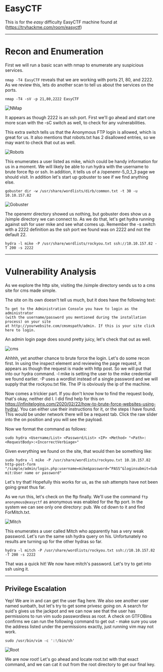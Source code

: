# EasyCTF

This is for the *easy* difficulty EasyCTF machine found at (https://tryhackme.com/room/easyctf)
_____________
# Recon and Enumeration

First we will run a basic scan with nmap to enumerate any suspicious services.

`nmap -T4 EasyCTF` reveals that we are working with ports 21, 80, and 2222.  As we review this, lets do another scan to tell us about the services on the ports.

`nmap -T4 -sV -p 21,80,2222 EasyCTF`

![NMap](img/EasyCTF/NMap)

It appears as though 2222 is an ssh port.  First we'll go ahead and start one more scan with the -sC switch as well, to check for any vulnerabilities.

This extra switch tells us that the Anonymous FTP login is allowed, which is great for us.  It also mentions that robots.txt has 2 disallowed entries, so we may want to check that out as well.

![Robots](img/EasyCTF/Robots)

This enumerates a user listed as mike, which could be handy information for us in a moment.  We will likely be able to run hydra with the username to brute force ftp or ssh.  In addition, it tells us of a /openemr-5_0_1_3 page we should visit.  In addition let's start up gobuster to see if we find anything else.

`gobuster dir -w /usr/share/wordlists/dirb/common.txt -t 30 -u 10.10.157.82`

![Gobuster](img/EasyCTF/Gobuster)

The openemr directory showed us nothing, but gobuster does show us a /simple directory we can connect to.  As we do that, let's get hydra running against ssh for user mike and see what comes up.  Remember the -s switch with a 2222 definition as the ssh port we found was on 2222 and not the default 22.

`hydra -l mike -P /usr/share/wordlists/rockyou.txt ssh://10.10.157.82 -T 200 -s 2222`
_____________
# Vulnerability Analysis

As we explore the http site, visiting the /simple directory sends us to a cms site for cms made simple.  

The site on its own doesn't tell us much, but it does have the following text:

```text
To get to the Administration Console you have to login as the administrator 
(with the username/password you mentioned during the installation process) on your site
at http://yourwebsite.com/cmsmspath/admin. If this is your site click here to login.
```
An admin login page does sound pretty juicy, let's check that out as well.

![cms](img/EasyCTF/cms)

Ahhhh, yet another chance to brute force the login.  Let's do some recon first.  In using the inspect element and reviewing the page request, it appears as though the request is made with http post.  So we will put that into our hydra command.  -l mike is setting the user to the mike credential we found earlier.  -P uses a wordlist instead of a single password and we will supply that the rockyou.txt file.  The IP is obviously the ip of the machine.  

Now comes a trickier part.  If you don't know how to find the request body, that's okay, neither did I.  I did find help for this on https://infinitelogins.com/2020/02/22/how-to-brute-force-websites-using-hydra/.  You can either use their instructions for it, or the steps I have found.  This would be under network there will be a request tab.  Click the raw slider into the on position and you will see the payload.

Now we format the command as follows:

`sudo hydra <Username/List> <Password/List> <IP> <Method> "<Path>:<RequestBody>:<IncorrectVerbiage>"`

Given everything we found on the site, that would then be something like:

`sudo hydra -l mike -P /usr/share/wordlists/rockyou.txt 10.10.157.82 http-post-form "/simple/admin/login.php:username=mike&password=^PASS^&loginsubmit=Submit:User name or password"`

Let's try that!  Hopefully this works for us, as the ssh attempts have not been going great thus far.

As we run this, let's check on the ftp finally.  We'll use the command `ftp anonymous@easyctf` as anonymous was enabled for the ftp port.  In the system we can see only one directory: pub.  We cd down to it and find ForMitch.txt.

![Mitch](img/EasyCTF/ForMitch)

This enumerates a user called Mitch who apparently has a very weak password.  Let's run the same ssh hydra query on his.  Unfortunately no results are turning up for the other hydras so far.

`hydra -l mitch -P /usr/share/wordlists/rockyou.txt ssh://10.10.157.82 -T 200 -s 2222`

That was a quick hit!  We now have mitch's password.  Let's try to get into ssh using it.

______________
## Privilege Escalation

Yep!  We are in and can get the user flag here.  We also see another user named sunbath, but let's try to get some privesc going on.  A search for suid's gives us the jackpot and we can now see that the user has permissions to run vim sudo passwordless as root.  A check on GTFOBins confirms we can run the following command to get out - make sure you use the address listed under the permissions exactly, just running vim may not work.

`sudo /usr/bin/vim -c ':!/bin/sh'`

![Root](img/EasyCTF/Privesc)

We are now root!  Let's go ahead and locate root.txt with that exact command, and we can cat it out from the root directory to get our final key.  


